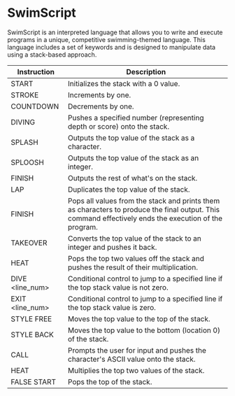 # SwimScript
SwimScript is an interpreted language that allows you to write and execute programs in a unique, competitive swimming-themed language. This language includes a set of keywords and is designed to manipulate data using a stack-based approach.

| Instruction | Description |
| ---------------------- | -------------------------------------------------------------------------------- |
| START | Initializes the stack with a 0 value. |
| STROKE | Increments by one. |
| COUNTDOWN | Decrements by one. |
| DIVING <number> | Pushes a specified number (representing depth or score) onto the stack. |
| SPLASH | Outputs the top value of the stack as a character. |
| SPLOOSH | Outputs the top value of the stack as an integer. |
| FINISH | Outputs the rest of what's on the stack. |
| LAP | Duplicates the top value of the stack. |
| FINISH | Pops all values from the stack and prints them as characters to produce the final output. This command effectively ends the execution of the program. |
| TAKEOVER | Converts the top value of the stack to an integer and pushes it back. |
| HEAT | Pops the top two values off the stack and pushes the result of their multiplication. |
| DIVE <line_num> | Conditional control to jump to a specified line if the top stack value is not zero. |
| EXIT <line_num> | Conditional control to jump to a specified line if the top stack value is zero. |
| STYLE FREE | Moves the top value to the top of the stack. |
| STYLE BACK | Moves the top value to the bottom (location 0) of the stack. |
| CALL | Prompts the user for input and pushes the character's ASCII value onto the stack. |
| HEAT | Multiplies the top two values of the stack. |
| FALSE START | Pops the top of the stack. |
